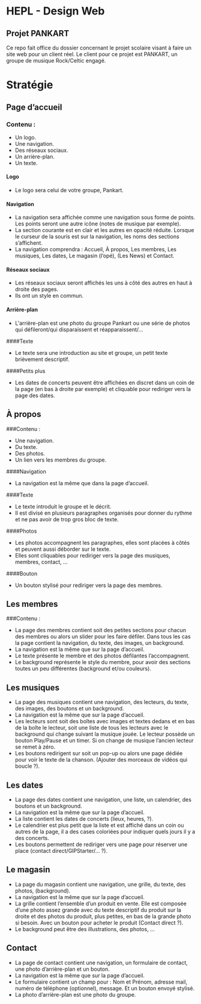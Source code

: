 # HEPL - Design Web

## Projet PANKART

Ce repo fait office du dossier concernant le projet scolaire visant à faire un site web pour un client réel. Le client
pour ce projet est PANKART, un groupe de musique Rock/Celtic engagé.

# Stratégie

## Page d’accueil

### Contenu :

- Un logo.
- Une navigation.
- Des réseaux sociaux.
- Un arrière-plan.
- Un texte.

#### Logo

- Le logo sera celui de votre groupe, Pankart.

#### Navigation

- La navigation sera affichée comme une navigation sous forme de points. Les points seront une autre icône (notes de
  musique par exemple).
- La section courante est en clair et les autres en opacité réduite. Lorsque le curseur de la souris est sur la
  navigation, les noms des sections s’affichent.
- La navigation comprendra : Accueil, À propos, Les membres, Les musiques, Les dates, Le magasin (l’opé), (Les News) et
  Contact.

#### Réseaux sociaux

- Les réseaux sociaux seront affichés les uns à côté des autres en haut à droite des pages.
- Ils ont un style en commun.

#### Arrière-plan

- L'arrière-plan est une photo du groupe Pankart ou une série de photos qui défileront/qui disparaissent et réapparaissent/...

####Texte
- Le texte sera une introduction au site et groupe, un petit texte brièvement descriptif.

####Petits plus

- Les dates de concerts peuvent être affichées en discret dans un coin de la page (en bas à droite par exemple) et cliquable pour rediriger vers la
  page des dates.

## À propos

###Contenu :

- Une navigation.
- Du texte.
- Des photos.
- Un lien vers les membres du groupe.
  
####Navigation

- La navigation est la même que dans la page d’accueil.
  
####Texte

- Le texte introduit le groupe et le décrit.
- Il est divisé en plusieurs paragraphes organisés pour donner du rythme et ne pas avoir de trop gros bloc de texte.
  
####Photos

- Les photos accompagnent les paragraphes, elles sont placées à côtés et peuvent aussi déborder sur le texte.
- Elles sont cliquables pour rediriger vers la page des musiques, membres, contact, ...
  
####Bouton

- Un bouton stylisé pour rediriger vers la page des membres.

## Les membres

###Contenu :

- La page des membres contient soit des petites sections pour chacun des membres ou alors un slider pour les faire
  défiler. Dans tous les cas la page contient la navigation, du texte, des images, un background.
- La navigation est la même que sur la page d’accueil.
- Le texte présente le membre et des photos défilantes l’accompagnent.
- Le background représente le style du membre, pour avoir des sections toutes un peu différentes (background et/ou
  couleurs).

## Les musiques

- La page des musiques contient une navigation, des lecteurs, du texte, des images, des boutons et un background.
- La navigation est la même que sur la page d’accueil.
- Les lecteurs sont soit des boîtes avec images et textes dedans et en bas de la boîte le lecteur, soit une liste de
  tous les lecteurs avec le background qui change suivant la musique jouée. Le lecteur possède un bouton Play/Pause et
  un timer. Si on change de musique l’ancien lecteur se remet à zéro.
- Les boutons redirigent sur soit un pop-up ou alors une page dédiée pour voir le texte de la chanson.
  (Ajouter des morceaux de vidéos qui boucle ?).

## Les dates

- La page des dates contient une navigation, une liste, un calendrier, des boutons et un background.
- La navigation est la même que sur la page d’accueil.
- La liste contient les dates de concerts (lieux, heures, ?).
- Le calendrier est plus petit que la liste et est affiché dans un coin ou autres de la page, il a des cases coloriées
  pour indiquer quels jours il y a des concerts.
- Les boutons permettent de rediriger vers une page pour réserver une place (contact direct/GIPStarter/… ?).

## Le magasin

- La page du magasin contient une navigation, une grille, du texte, des photos, (background).
- La navigation est la même que sur la page d’accueil.
- La grille contient l’ensemble d’un produit en vente. Elle est composée d’une photo assez grande avec du texte
  descriptif du produit sur la droite et des photos du produit, plus petites, en bas de la grande photo si besoin. Avec
  un bouton pour acheter le produit (Contact direct ?).
- Le background peut être des illustrations, des photos, …

## Contact

- La page de contact contient une navigation, un formulaire de contact, une photo d’arrière-plan et un bouton.
- La navigation est la même que sur la page d’accueil.
- Le formulaire contient un champ pour : Nom et Prénom, adresse mail, numéro de téléphone (optionnel), message. Et un
  bouton envoyé stylisé.
- La photo d’arrière-plan est une photo du groupe.